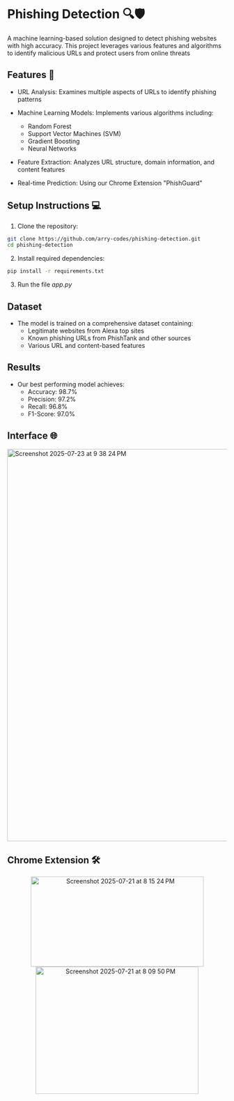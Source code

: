 
# Phishing Detection 🔍🛡️

A machine learning-based solution designed to detect phishing websites with high accuracy. This project leverages various features and algorithms to identify malicious URLs and protect users from online threats


## Features 🚀

* URL Analysis: Examines multiple aspects of URLs to identify phishing patterns

* Machine Learning Models: Implements various algorithms including:

    - Random Forest
    - Support Vector Machines (SVM)
    - Gradient Boosting
    - Neural Networks

* Feature Extraction: Analyzes URL structure, domain information, and content features

* Real-time Prediction: Using our Chrome Extension "PhishGuard"



## Setup Instructions 💻

1. Clone the repository:

```bash
git clone https://github.com/arry-codes/phishing-detection.git
cd phishing-detection
```

2. Install required dependencies:

```bash
pip install -r requirements.txt
```

3. Run the file *app.py*


## Dataset

* The model is trained on a comprehensive dataset containing:
    - Legitimate websites from Alexa top sites
    - Known phishing URLs from PhishTank and other sources
    - Various URL and content-based features

## Results 

* Our best performing model achieves:
    - Accuracy: 98.7%
    - Precision: 97.2%
    - Recall: 96.8%
    - F1-Score: 97.0%

## Interface 🌐
<img width="1440" height="900" alt="Screenshot 2025-07-23 at 9 38 24 PM" src="https://github.com/user-attachments/assets/7992aad0-f6c0-4ecf-b261-5a82d4d2ecc5" />

## Chrome Extension 🛠️
<div align="center">
<img width="397" height="207" alt="Screenshot 2025-07-21 at 8 15 24 PM" src="https://github.com/user-attachments/assets/bab1b0b9-0e51-40a3-b52d-2e7d587e7ad3" />
<img width="374" height="292" alt="Screenshot 2025-07-21 at 8 09 50 PM" src="https://github.com/user-attachments/assets/8767839c-0ad5-4391-990a-63c967d38648" />
</div>







